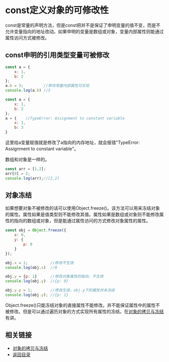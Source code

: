 # const定义对象的可修改性
const是常量的声明方法，但是const把并不是保证了申明变量的值不变，而是不允许变量指向的地址改动。如果申明的变量是数组或对象，变量内部属性则能通过属性访问方式被修改。
## const申明的引用类型变量可被修改
```javascript
const a = {
    x: 1,
    b: 2
};
a.b = 3;         //修改常量内部属性可实现
console.log(a.b) //3
```
```javascript
const a = {
    x: 1,
    b: 2
};
a = {    //TypeError: Assignment to constant variable
    x: 1,
    b: 3
}
```
这里给a变量赋值就是修改了a指向的内存地址，就会报错"TypeError: Assignment to constant variable"。

数组和对象是一样的。
```javascript
const arr = [1,2];
arr[0] = 2;
console.log(arr);//[2,2]
```
## 对象冻结
如果想要对象不被修改的话可以使用Object.freeze()。该方法可以用来冻结对象的属性。属性如果是值类型则不能修改其值。属性如果是数组或对象则不能修改属性的指向的数组或对象，但是能通过属性访问的方式修改对象属性的属性。
```javascript
const obj = Object.freeze({
    x: 0,
    y: {
        p: 0
    }
});

obj.x = 1;          //修改不生效
console.log(obj.x)  //0

obj.y = {p: 1}      //修改对象属性的指向，不生效
console.log(obj.y)  //{p: 0}

obj.y.p = 1;        //修改生效，obj.y下的属性并未冻结
console.log(obj.y); //{p: 1}
```
Object.freeze()只能冻结对象的直接属性不能修改。并不能保证属性中的属性不被修改。但是可以通过遍历对象的方式实现所有属性的冻结。在[对象的拷贝与冻结](/songshuangfei/front-end-note/blob/maste/es6/const.md)有讲。

## 相关链接
* [对象的拷贝与冻结](/songshuangfei/front-end-note/blob/maste/js/objectCopy&Freeze.md)
* [返回目录](/songshuangfei/front-end-note/)
